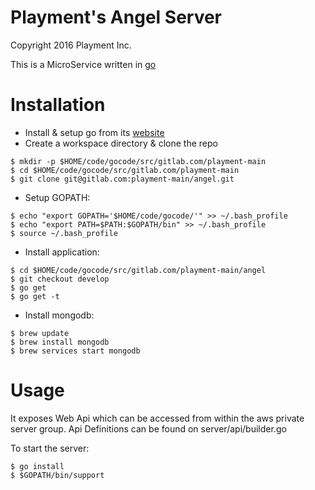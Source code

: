 Playment's Angel Server
=======================

Copyright 2016 Playment Inc.

This is a MicroService written in [go](https://golang.org/)

# Installation

- Install & setup go from its [website](https://golang.org/)
- Create a workspace directory & clone the repo

```
$ mkdir -p $HOME/code/gocode/src/gitlab.com/playment-main
$ cd $HOME/code/gocode/src/gitlab.com/playment-main
$ git clone git@gitlab.com:playment-main/angel.git
```

- Setup GOPATH:

```
$ echo "export GOPATH='$HOME/code/gocode/'" >> ~/.bash_profile
$ echo "export PATH=$PATH:$GOPATH/bin" >> ~/.bash_profile
$ source ~/.bash_profile
```

- Install application:

```
$ cd $HOME/code/gocode/src/gitlab.com/playment-main/angel
$ git checkout develop
$ go get
$ go get -t
```

- Install mongodb:

```
$ brew update
$ brew install mongodb
$ brew services start mongodb
```

# Usage

It exposes Web Api which can be accessed from within the aws private server group.
Api Definitions can be found on server/api/builder.go

To start the server:

```
$ go install
$ $GOPATH/bin/support
```
